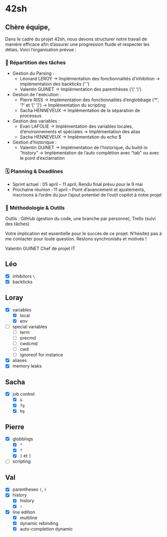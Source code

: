 # 42sh

## Chère équipe,
Dans le cadre du projet 42sh, nous devons structurer notre travail de manière efficace afin d’assurer une progression fluide et respecter les délais. Voici l’organisation prévue :

### 📌 Répartition des tâches

- Gestion du Parsing : 
    - Léonard LEROY → Implémentation des fonctionnalités d’inhibition → implémentation des backticks (‘`’)
    - Valentin GUINET → Implémentation des parenthèses (‘(‘  ‘)’)
- Gestion de l'exécution :
    - Pierre RISS → Implémentation des fonctionnalités d’englobbage (‘*’, ‘?’ et ‘[‘ ‘]’) → Implémentation du scripting
    - Sacha HENNEVEUX → Implémentation de la séparation de processus
- Gestion des variables :
    - Evan LAFOLIE → Implémentation des variables locales, d’environnements et spéciales → Implémentation des alias
    - Sacha HENNEVEUX → Implémentation du echo $
- Gestion d’historique :
    - Valentin GUINET → Implémentation de l’historique, du build-in “history” → Implémentation de l’auto complétion avec “tab” ou avec le point d’exclamation

### 🗓 Planning & Deadlines

- Sprint actuel : 05 april – 11 april, Rendu final prévu pour le 9 mai
- Prochaine réunion : 11 april – Point d’avancement et ajustements, inscrivons à l’ordre du jour l’ajout potentiel de l’outil copilot à notre projet

### 🔗 Méthodologie & Outils
Outils : GitHub (gestion du code, une branche par personne), Trello (suivi des tâches)

Votre implication est essentielle pour le succès de ce projet. N’hésitez pas à me contacter pour toute question.
Restons synchronisés et motivés !

Valentin GUINET
Chef de projet IT

## Léo

- [x] inhibitors `\`
- [x] backticks

## Loray

- [x] variables
    - [x] local
    - [x] env
- [ ] special variables
    - [ ] term
    - [ ] precmd
    - [ ] cwdcmd
    - [ ] cwd
    - [ ] ignoreof for instance
- [x] aliases
- [x] memory leaks

## Sacha

- [x] job control
    - [x] `&`
    - [x] `fg`
    - [x] `bg`

## Pierre

- [x] globbings
    - [x] `*`
    - [x] `?`
    - [x] `[` et `]`
- [ ] scripting

## Val

- [x] parentheses `(`, `)`
- [x] history
    - [x] history
    - [x] `!`
- [x] line edition
    - [x] multiline
    - [x] dynamic rebinding
    - [x] auto-completion dynamic